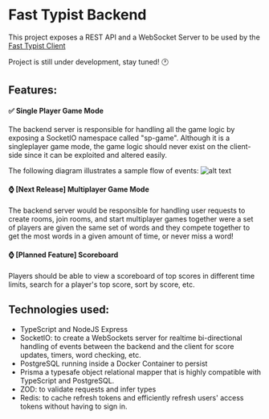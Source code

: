 # Fast Typist Backend

This project exposes a REST API and a WebSocket Server to be used by the [Fast Typist Client](https://github.com/zSorour/fast-typist)

Project is still under development, stay tuned! :clock1:

## Features:

#### :white_check_mark: Single Player Game Mode

The backend server is responsible for handling all the game logic by exposing a SocketIO namespace called "sp-game". Although it is a singleplayer game mode, the game logic should never exist on the client-side since it can be exploited and altered easily.

The following diagram illustrates a sample flow of events:
![alt text](https://am3pap007files.storage.live.com/y4mKx12OjjODQQnLDh9I6DwJiduWu1Tl6Nqf9Cf1ZKvKI4jEDTsy-xG-Y0axG-tDlPJ80-mSq3pI46bl43dPky0ZnXBRI_zqq8XcY9dB6XvFJa8w0MzhFfm-Du-o3Rs6Jn8AUSLt9AZW0QxbiNkoThjPZ6a9Bo0CabmVXeZ3TiShng4mb-mMfyIbGQ4p2_ayw13?width=5147&height=4647&cropmode=none 'Sample flow of events')

#### :watch: [Next Release] Multiplayer Game Mode

The backend server would be responsible for handling user requests to create rooms, join rooms, and start multiplayer games together were a set of players are given the same set of words and they compete together to get the most words in a given amount of time, or never miss a word!

#### :watch: [Planned Feature] Scoreboard

Players should be able to view a scoreboard of top scores in different time limits, search for a player's top score, sort by score, etc.

## Technologies used:

- TypeScript and NodeJS Express
- SocketIO: to create a WebSockets server for realtime bi-directional handling of events between the backend and the client for score updates, timers, word checking, etc.
- PostgreSQL running inside a Docker Container to persist
- Prisma a typesafe object relational mapper that is highly compatible with TypeScript and PostgreSQL.
- ZOD: to validate requests and infer types
- Redis: to cache refresh tokens and efficiently refresh users' access tokens without having to sign in.
